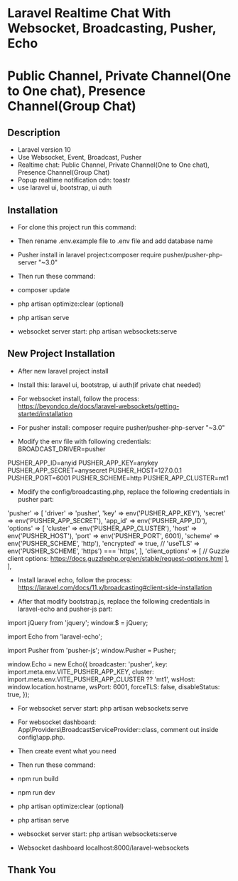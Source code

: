 # Laravel Realtime Chat With Websocket, Broadcasting, Pusher, Echo
# Public Channel, Private Channel(One to One chat), Presence Channel(Group Chat)

## Description
- Laravel version 10
- Use Websocket, Event, Broadcast, Pusher
- Realtime chat: Public Channel, Private Channel(One to One chat), Presence Channel(Group Chat)
- Popup realtime notification cdn: toastr
- use laravel ui, bootstrap, ui auth


## Installation
- For clone this project run this command: 
- Then rename .env.example file to .env file and add database name

- Pusher install in laravel project:composer require pusher/pusher-php-server "~3.0"

- Then run these command: 
- composer update
- php artisan optimize:clear (optional)
- php artisan serve
- websocket server start: php artisan websockets:serve




## New Project Installation
- After new laravel project install
- Install this: laravel ui, bootstrap, ui auth(if private chat needed)

- For websocket install, follow the process: https://beyondco.de/docs/laravel-websockets/getting-started/installation

- For pusher install: composer require pusher/pusher-php-server "~3.0"

- Modify the env file with following credentials:
BROADCAST_DRIVER=pusher

PUSHER_APP_ID=anyid
PUSHER_APP_KEY=anykey
PUSHER_APP_SECRET=anysecret
PUSHER_HOST=127.0.0.1
PUSHER_PORT=6001
PUSHER_SCHEME=http
PUSHER_APP_CLUSTER=mt1



- Modify the config/broadcasting.php,  replace the following credentials in pusher part:

 'pusher' => 
        [
            'driver' => 'pusher',
            'key' => env('PUSHER_APP_KEY'),
            'secret' => env('PUSHER_APP_SECRET'),
            'app_id' => env('PUSHER_APP_ID'),
            'options' => [
                'cluster' => env('PUSHER_APP_CLUSTER'),
                'host' => env('PUSHER_HOST'),
                'port' => env('PUSHER_PORT', 6001),
                'scheme' => env('PUSHER_SCHEME', 'http'),
                'encrypted' => true,
                // 'useTLS' => env('PUSHER_SCHEME', 'https') === 'https',
            ],
            'client_options' => [
                // Guzzle client options: https://docs.guzzlephp.org/en/stable/request-options.html
            ],
        ],


- Install laravel echo, follow the process: https://laravel.com/docs/11.x/broadcasting#client-side-installation

- After that modify bootstrap.js, replace the following credentials in laravel-echo and pusher-js part:

import jQuery from 'jquery';
window.$ = jQuery;

import Echo from 'laravel-echo';

import Pusher from 'pusher-js';
window.Pusher = Pusher;

window.Echo = new Echo({
    broadcaster: 'pusher',
    key: import.meta.env.VITE_PUSHER_APP_KEY,
    cluster: import.meta.env.VITE_PUSHER_APP_CLUSTER ?? 'mt1',
    wsHost: window.location.hostname,
    wsPort: 6001,
    forceTLS: false,
    disableStatus: true,
});



- For websocket server start: php artisan websockets:serve

- For websocket dashboard: App\Providers\BroadcastServiceProvider::class, comment out inside config\app.php.

- Then create event what you need

- Then run these command: 
- npm run build
- npm run dev
- php artisan optimize:clear (optional)
- php artisan serve
- websocket server start: php artisan websockets:serve

- Websocket dashboard localhost:8000/laravel-websockets


## Thank You


